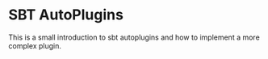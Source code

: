# SBT AutoPlugins

This is a small introduction to sbt autoplugins and how
to implement a more complex plugin.
